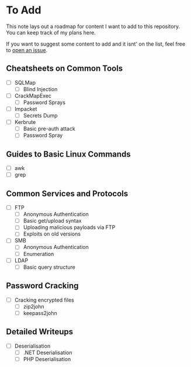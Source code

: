 # To Add
This note lays out a roadmap for content I want to add to this repository. You can keep track of my plans here.

If you want to suggest some content to add and it isnt' on the list, feel free to [open an issue](https://github.com/Twigonometry/Cybersecurity-Notes/issues).

## Cheatsheets on Common Tools

- [ ] SQLMap
	- [ ] Blind Injection
- [ ] CrackMapExec
	- [ ] Password Sprays
- [ ] Impacket
	- [ ] Secrets Dump
- [ ] Kerbrute
	- [ ] Basic pre-auth attack
	- [ ] Password Spray

## Guides to Basic Linux Commands

- [ ] awk
- [ ] grep

## Common Services and Protocols

- [ ] FTP
	- [ ] Anonymous Authentication
	- [ ] Basic get/upload syntax
	- [ ] Uploading malicious payloads via FTP
	- [ ] Exploits on old versions
- [ ] SMB
	- [ ] Anonymous Authentication
	- [ ] Enumeration
- [ ] LDAP
	- [ ] Basic query structure

## Password Cracking

- [ ] Cracking encrypted files
	- [ ] zip2john
	- [ ] keepass2john

## Detailed Writeups

- [ ] Deserialisation
	- [ ] .NET Deserialisation
	- [ ] PHP Deserialisation